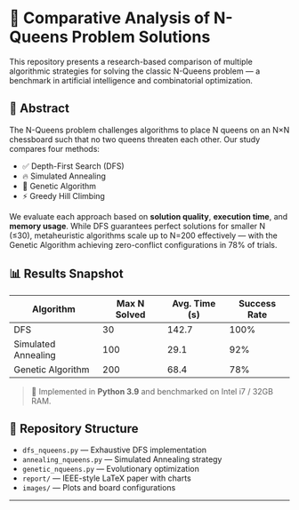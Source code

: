 # 🧩 Comparative Analysis of N-Queens Problem Solutions

This repository presents a research-based comparison of multiple algorithmic strategies for solving the classic N-Queens problem — a benchmark in artificial intelligence and combinatorial optimization.

## 📘 Abstract
The N-Queens problem challenges algorithms to place N queens on an N×N chessboard such that no two queens threaten each other. Our study compares four methods:

- ✅ Depth-First Search (DFS)
- 🔥 Simulated Annealing
- 🧬 Genetic Algorithm
- ⚡ Greedy Hill Climbing

We evaluate each approach based on **solution quality**, **execution time**, and **memory usage**. While DFS guarantees perfect solutions for smaller N (≤30), metaheuristic algorithms scale up to N=200 effectively — with the Genetic Algorithm achieving zero-conflict configurations in 78% of trials.

## 📊 Results Snapshot

| Algorithm           | Max N Solved | Avg. Time (s) | Success Rate |
|---------------------|--------------|---------------|--------------|
| DFS                 | 30           | 142.7         | 100%         |
| Simulated Annealing | 100          | 29.1          | 92%          |
| Genetic Algorithm   | 200          | 68.4          | 78%          |

> 📌 Implemented in **Python 3.9** and benchmarked on Intel i7 / 32GB RAM.

## 📁 Repository Structure
- `dfs_nqueens.py` — Exhaustive DFS implementation
- `annealing_nqueens.py` — Simulated Annealing strategy
- `genetic_nqueens.py` — Evolutionary optimization
- `report/` — IEEE-style LaTeX paper with charts
- `images/` — Plots and board configurations

---

